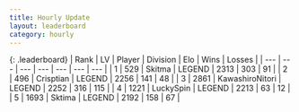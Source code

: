 ```yaml
---
title: Hourly Update
layout: leaderboard
category: hourly
---
```


{: .leaderboard}
| Rank | LV | Player | Division | Elo | Wins | Losses |
| --- | --- | --- | --- | --- | --- | --- |
| <span data-change="0">1</span> | 529 | <span title="ID: 402846">Skitma</span> | LEGEND | <span data-change="0">2313</span> | <span data-change="0">303</span> | <span data-change="0">91</span> |
| <span data-change="1">2</span> | 496 | <span title="ID: 665674">Crisptian</span> | LEGEND | <span data-change="6">2256</span> | <span data-change="3">141</span> | <span data-change="1">48</span> |
| <span data-change="-1">3</span> | 2861 | <span title="ID: 164871">KawashiroNitori</span> | LEGEND | <span data-change="-36">2252</span> | <span data-change="1">316</span> | <span data-change="3">115</span> |
| <span data-change="0">4</span> | 1221 | <span title="ID: 498412">LuckySpin</span> | LEGEND | <span data-change="0">2213</span> | <span data-change="0">63</span> | <span data-change="0">12</span> |
| <span data-change="0">5</span> | 1693 | <span title="ID: 353063">Sktima</span> | LEGEND | <span data-change="0">2192</span> | <span data-change="0">158</span> | <span data-change="0">67</span> |